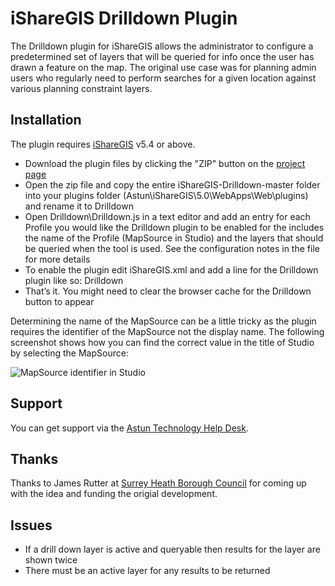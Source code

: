 iShareGIS Drilldown Plugin
==========================

The Drilldown plugin for iShareGIS allows the administrator to configure a predetermined set of layers that will be queried for info once the user has drawn a feature on the map. The original use case was for planning admin users who regularly need to perform searches for a given location against various planning constraint layers.

Installation
------------

The plugin requires [iShareGIS](http://astuntechnology.com/ishare/modules/ishare-gis/) v5.4 or above.

* Download the plugin files by clicking the "ZIP" button on the [project page](https://github.com/AstunTechnology/iShareGIS-Drilldown)
* Open the zip file and copy the entire iShareGIS-Drilldown-master folder into your plugins folder (Astun\iShareGIS\5.0\WebApps\Web\plugins\) and rename it to Drilldown
* Open Drilldown\Drilldown.js in a text editor and add an entry for each Profile you would like the Drilldown plugin to be enabled for the includes the name of the Profile (MapSource in Studio) and the layers that should be queried when the tool is used. See the configuration notes in the file for more details
* To enable the plugin edit iShareGIS.xml and add a line for the Drilldown plugin like so: <Plugin>Drilldown</Plugin>
* That’s it. You might need to clear the browser cache for the Drilldown button to appear

Determining the name of the MapSource can be a little tricky as the plugin requires the identifier of the MapSource not the display name. The following screenshot shows how you can find the correct value in the title of Studio by selecting the MapSource:

![MapSource identifier in Studio](https://raw.github.com/AstunTechnology/iShareGIS-Drilldown/master/mapsource_id.png)

Support
-------

You can get support via the [Astun Technology Help Desk](http://support.astuntechnology.com/).

Thanks
------

Thanks to James Rutter at [Surrey Heath Borough Council](http://www.surreyheath.gov.uk/) for coming up with the idea and funding the origial development.

Issues
-----

* If a drill down layer is active and queryable then results for the layer are shown twice
* There must be an active layer for any results to be returned
